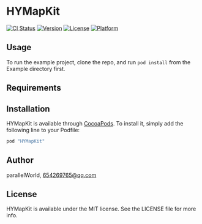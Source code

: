 # HYMapKit

[![CI Status](http://img.shields.io/travis/parallelWorld/HYMapKit.svg?style=flat)](https://travis-ci.org/parallelWorld/HYMapKit)
[![Version](https://img.shields.io/cocoapods/v/HYMapKit.svg?style=flat)](http://cocoapods.org/pods/HYMapKit)
[![License](https://img.shields.io/cocoapods/l/HYMapKit.svg?style=flat)](http://cocoapods.org/pods/HYMapKit)
[![Platform](https://img.shields.io/cocoapods/p/HYMapKit.svg?style=flat)](http://cocoapods.org/pods/HYMapKit)

## Usage

To run the example project, clone the repo, and run `pod install` from the Example directory first.

## Requirements

## Installation

HYMapKit is available through [CocoaPods](http://cocoapods.org). To install
it, simply add the following line to your Podfile:

```ruby
pod "HYMapKit"
```

## Author

parallelWorld, 654269765@qq.com

## License

HYMapKit is available under the MIT license. See the LICENSE file for more info.

